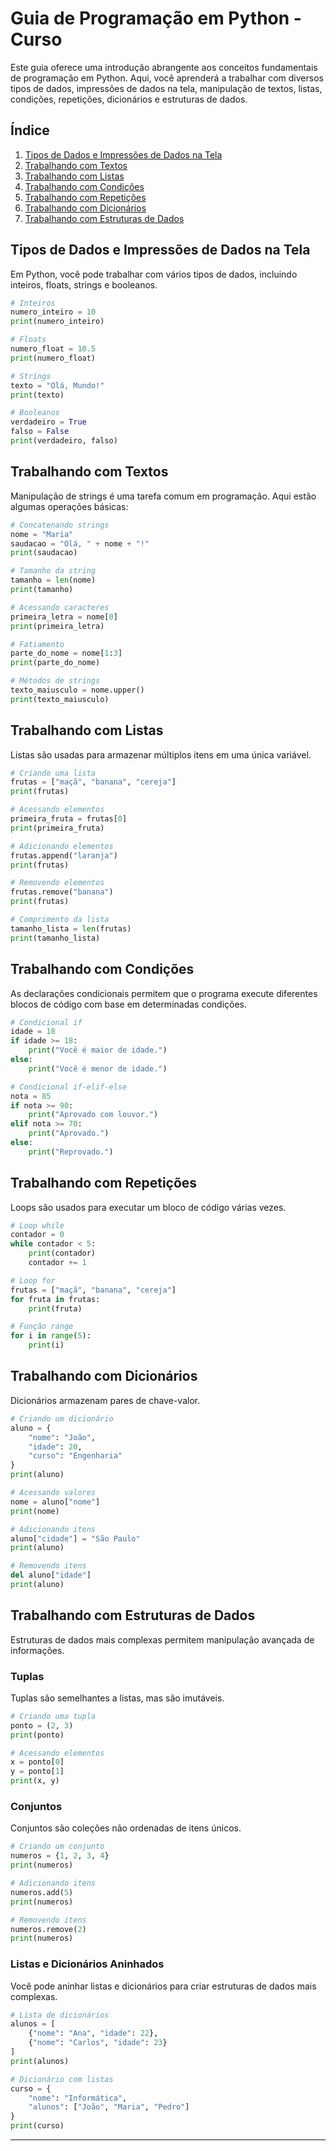

# Guia de Programação em Python - Curso

Este guia oferece uma introdução abrangente aos conceitos fundamentais de programação em Python. Aqui, você aprenderá a trabalhar com diversos tipos de dados, impressões de dados na tela, manipulação de textos, listas, condições, repetições, dicionários e estruturas de dados.

## Índice

1. [Tipos de Dados e Impressões de Dados na Tela](#tipos-de-dados-e-impressões-de-dados-na-tela)
2. [Trabalhando com Textos](#trabalhando-com-textos)
3. [Trabalhando com Listas](#trabalhando-com-listas)
4. [Trabalhando com Condições](#trabalhando-com-condições)
5. [Trabalhando com Repetições](#trabalhando-com-repetições)
6. [Trabalhando com Dicionários](#trabalhando-com-dicionarios)
7. [Trabalhando com Estruturas de Dados](#trabalhando-com-estruturas-de-dados)

## Tipos de Dados e Impressões de Dados na Tela

Em Python, você pode trabalhar com vários tipos de dados, incluindo inteiros, floats, strings e booleanos.

```python
# Inteiros
numero_inteiro = 10
print(numero_inteiro)

# Floats
numero_float = 10.5
print(numero_float)

# Strings
texto = "Olá, Mundo!"
print(texto)

# Booleanos
verdadeiro = True
falso = False
print(verdadeiro, falso)
```

## Trabalhando com Textos

Manipulação de strings é uma tarefa comum em programação. Aqui estão algumas operações básicas:

```python
# Concatenando strings
nome = "Maria"
saudacao = "Olá, " + nome + "!"
print(saudacao)

# Tamanho da string
tamanho = len(nome)
print(tamanho)

# Acessando caracteres
primeira_letra = nome[0]
print(primeira_letra)

# Fatiamento
parte_do_nome = nome[1:3]
print(parte_do_nome)

# Métodos de strings
texto_maiusculo = nome.upper()
print(texto_maiusculo)
```

## Trabalhando com Listas

Listas são usadas para armazenar múltiplos itens em uma única variável.

```python
# Criando uma lista
frutas = ["maçã", "banana", "cereja"]
print(frutas)

# Acessando elementos
primeira_fruta = frutas[0]
print(primeira_fruta)

# Adicionando elementos
frutas.append("laranja")
print(frutas)

# Removendo elementos
frutas.remove("banana")
print(frutas)

# Comprimento da lista
tamanho_lista = len(frutas)
print(tamanho_lista)
```

## Trabalhando com Condições

As declarações condicionais permitem que o programa execute diferentes blocos de código com base em determinadas condições.

```python
# Condicional if
idade = 18
if idade >= 18:
    print("Você é maior de idade.")
else:
    print("Você é menor de idade.")

# Condicional if-elif-else
nota = 85
if nota >= 90:
    print("Aprovado com louvor.")
elif nota >= 70:
    print("Aprovado.")
else:
    print("Reprovado.")
```

## Trabalhando com Repetições

Loops são usados para executar um bloco de código várias vezes.

```python
# Loop while
contador = 0
while contador < 5:
    print(contador)
    contador += 1

# Loop for
frutas = ["maçã", "banana", "cereja"]
for fruta in frutas:
    print(fruta)

# Função range
for i in range(5):
    print(i)
```

## Trabalhando com Dicionários

Dicionários armazenam pares de chave-valor.

```python
# Criando um dicionário
aluno = {
    "nome": "João",
    "idade": 20,
    "curso": "Engenharia"
}
print(aluno)

# Acessando valores
nome = aluno["nome"]
print(nome)

# Adicionando itens
aluno["cidade"] = "São Paulo"
print(aluno)

# Removendo itens
del aluno["idade"]
print(aluno)
```

## Trabalhando com Estruturas de Dados

Estruturas de dados mais complexas permitem manipulação avançada de informações.

### Tuplas

Tuplas são semelhantes a listas, mas são imutáveis.

```python
# Criando uma tupla
ponto = (2, 3)
print(ponto)

# Acessando elementos
x = ponto[0]
y = ponto[1]
print(x, y)
```

### Conjuntos

Conjuntos são coleções não ordenadas de itens únicos.

```python
# Criando um conjunto
numeros = {1, 2, 3, 4}
print(numeros)

# Adicionando itens
numeros.add(5)
print(numeros)

# Removendo itens
numeros.remove(2)
print(numeros)
```

### Listas e Dicionários Aninhados

Você pode aninhar listas e dicionários para criar estruturas de dados mais complexas.

```python
# Lista de dicionários
alunos = [
    {"nome": "Ana", "idade": 22},
    {"nome": "Carlos", "idade": 23}
]
print(alunos)

# Dicionário com listas
curso = {
    "nome": "Informática",
    "alunos": ["João", "Maria", "Pedro"]
}
print(curso)
```

---

